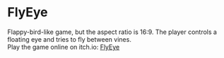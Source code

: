 # FlyEye

Flappy-bird-like game, but the aspect ratio is 16:9. The player controls a floating eye and tries to fly between vines.  
Play the game online on itch.io: [FlyEye](https://inyan.itch.io/fly-eye)
